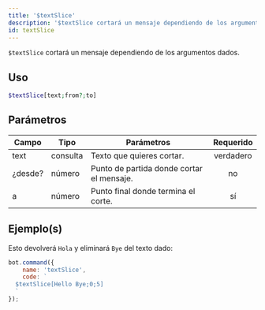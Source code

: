 ```yaml
---
title: '$textSlice'
description: '$textSlice cortará un mensaje dependiendo de los argumentos dados.'
id: textSlice
---
```


`$textSlice` cortará un mensaje dependiendo de los argumentos dados.

## Uso

```php
$textSlice[text;from?;to]
```

## Parámetros

| Campo   | Tipo     | Parámetros                                | Requerido |
| ------- | -------- | ----------------------------------------- |:---------:|
| text    | consulta | Texto que quieres cortar.                 | verdadero |
| ¿desde? | número   | Punto de partida donde cortar el mensaje. |    no     |
| a       | número   | Punto final donde termina el corte.       |    sí     |

## Ejemplo(s)

Esto devolverá `Hola` y eliminará `Bye` del texto dado:

```javascript
bot.command({
    name: 'textSlice',
    code: `
  $textSlice[Hello Bye;0;5]
  `
});
```